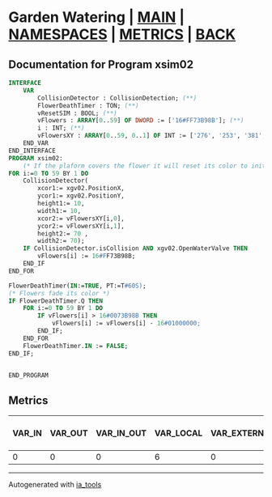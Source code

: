 # Garden Watering | [MAIN] | [NAMESPACES] | [METRICS] | [BACK]  

## Documentation for Program xsim02  

```pascal
INTERFACE
    VAR
        CollisionDetector : CollisionDetection; (**)
        FlowerDeathTimer : TON; (**)
        vResetSIM : BOOL; (**)
        vFlowers : ARRAY[0..59] OF DWORD := ['16#FF73B98B']; (**)
        i : INT; (**)
        vFlowersXY : ARRAY[0..59, 0..1] OF INT := ['276', '253', '381', '253', '486', '253', '591', '253', '696', '253', '801', '253', '906', '253', '1011', '253', '1116', '253', '1221', '253', '276', '354', '381', '354', '486', '354', '591', '354', '696', '354', '801', '354', '906', '354', '1011', '354', '1116', '354', '1221', '354', '276', '455', '381', '455', '486', '455', '591', '455', '696', '455', '801', '455', '906', '455', '1011', '455', '1116', '455', '1221', '455', '276', '556', '381', '556', '486', '556', '591', '556', '696', '556', '801', '556', '906', '556', '1011', '556', '1116', '556', '1221', '556', '276', '667', '381', '667', '486', '667', '591', '667', '696', '667', '801', '667', '906', '667', '1011', '667', '1116', '667', '1221', '667', '276', '768', '381', '768', '486', '768', '591', '768', '696', '768', '801', '768', '906', '768', '1011', '768', '1116', '768', '1221', '768']; (**)
    END_VAR
END_INTERFACE
PROGRAM xsim02:
    (* If the plaform covers the flower it will reset its color to initial *)
FOR i:=0 TO 59 BY 1 DO
	CollisionDetector(
		xcor1:= xgv02.PositionX, 
		ycor1:= xgv02.PositionY, 
		height1:= 10, 
		width1:= 10, 
		xcor2:= vFlowersXY[i,0], 
		ycor2:= vFlowersXY[i,1], 
		height2:= 70 , 
		width2:= 70);
	IF CollisionDetector.isCollision AND xgv02.OpenWaterValve THEN
		vFlowers[i] := 16#FF73B98B;
	END_IF
END_FOR

FlowerDeathTimer(IN:=TRUE, PT:=T#60S);
(* Flowers fade its color *)
IF FlowerDeathTimer.Q THEN
	FOR i:=0 TO 59 BY 1 DO
		IF vFlowers[i] > 16#0073B98B THEN
			vFlowers[i] := vFlowers[i] - 16#01000000;
		END_IF;
	END_FOR
	FlowerDeathTimer.IN := FALSE;
END_IF;


END_PROGRAM
```

## Metrics  

| VAR_IN | VAR_OUT | VAR_IN_OUT | VAR_LOCAL | VAR_EXTERNAL | VAR_GLOBAL | VAR_ACCESS | VAR_TEMP | Actions | Lines of code | Maintainable size |
| ------ | ------- | ---------- | --------- | ------------ | ---------- | ---------- | -------- | ------- | ------------- | ----------------- |
| 0 | 0 | 0 | 6 | 0 | 0 | 0 | 0 | 0 | 27 | 33 |  

---
Autogenerated with [ia_tools](https://github.com/tkucic/ia_tools)  

[MAIN]: ../../../../index_st.md
[NAMESPACES]: ../../nsList_st.md
[METRICS]: ../../../metrics_st.md
[BACK]: ../nsMain_st.md
